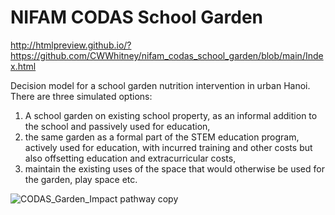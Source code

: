 # NIFAM CODAS School Garden

http://htmlpreview.github.io/?https://github.com/CWWhitney/nifam_codas_school_garden/blob/main/Index.html

Decision model for a school garden nutrition intervention in urban Hanoi. There are three simulated options: 
1. A school garden on existing school property, as an informal addition to the school and passively used for education, 
2. the same garden as a formal part of the STEM education program, actively used for education, with incurred training and other costs but also offsetting education and extracurricular costs,
3. maintain the existing uses of the space that would otherwise be used for the garden, play space etc. 


![CODAS_Garden_Impact pathway copy](https://github.com/CWWhitney/nifam_codas_school_garden/assets/19190662/1e070ccd-2812-40de-a1d8-c0412775da61)
